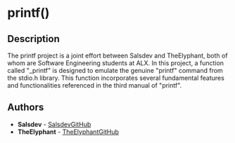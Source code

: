 # printf()

## Description

The printf project is a joint effort between Salsdev and TheElyphant, both of whom are Software Engineering students at ALX. In this project, a function called "_printf" is designed to emulate the genuine "printf" command from the stdio.h library. This function incorporates several fundamental features and functionalities referenced in the third manual of "printf".

## Authors
 - **Salsdev** - [SalsdevGitHub](https://github.com/Salsdev)
 - **TheElyphant** - [TheElyphantGitHub](https://github.com/TheElyphant)
